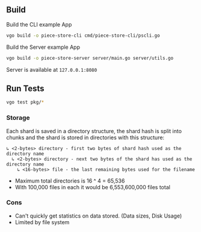## Build

Build the CLI example App
```BASH
vgo build -o piece-store-cli cmd/piece-store-cli/pscli.go
```

Build the Server example App
```BASH
vgo build -o piece-store-server server/main.go server/utils.go
```
Server is available at `127.0.0.1:8080`


## Run Tests

```BASH
vgo test pkg/*
```

### Storage
Each shard is saved in a directory structure, the shard hash is split into chunks and the shard is stored in directories with this structure:

```
↳ <2-bytes> directory - first two bytes of shard hash used as the directory name
  ↳ <2-bytes> directory - next two bytes of the shard has used as the directory name
    ↳ <16-bytes> file - the last remaining bytes used for the filename
```

- Maximum total directories is 16 ^ 4 = 65,536
- With 100,000 files in each it would be 6,553,600,000 files total

### Cons
- Can't quickly get statistics on data stored. (Data sizes, Disk Usage)
- Limited by file system
